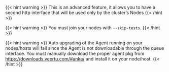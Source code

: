 ---
---

{{< hint warning >}}
This is an advanced feature, it allows you to have a second http interface that will be used only by the cluster’s Nodes
{{< /hint >}}

{{< hint warning >}}
You must join your nodes with `--skip-tests`.
{{< /hint >}}

{{< hint warning >}}
Auto upgrading of the Agent running on your nodes/hosts will fail since the Agent is not downloadable through the queue interface. You must manually download the proper agent pkg from https://downloads.veertu.com/#anka/ and install it on your node/host.
{{< /hint >}}
